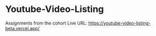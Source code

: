 # Youtube-Video-Listing
Assignments from the cohort
Live URL: https://youtube-video-listing-beta.vercel.app/
